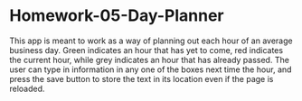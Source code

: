 # Homework-05-Day-Planner
This app is meant to work as a way of planning out each hour of an average business day. Green indicates an hour that has yet to come, red indicates the current hour, while grey indicates an hour that has already passed. The user can type in information in any one of the boxes next time the hour, and press the save button to store the text in its location even if the page is reloaded.